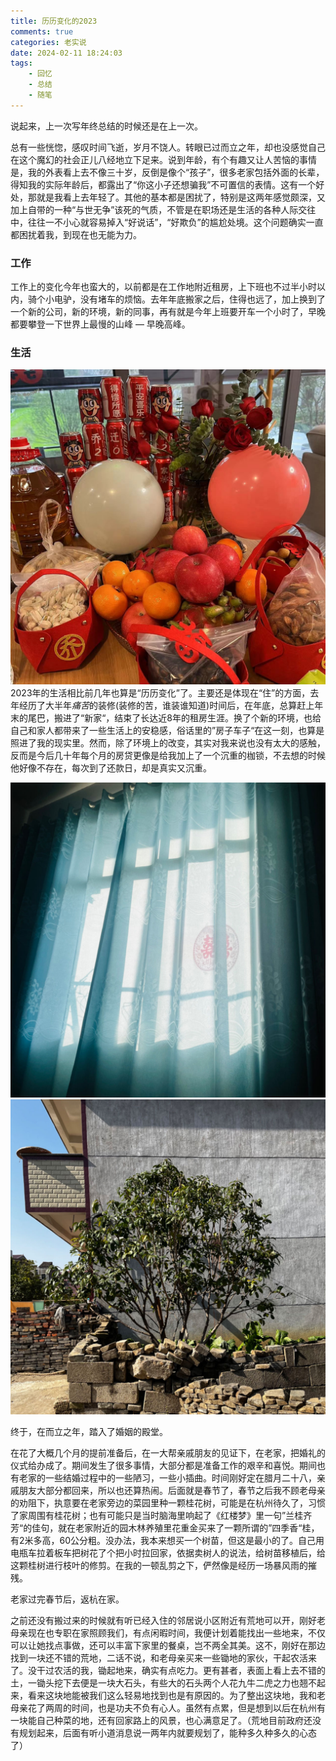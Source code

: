 ```yaml
---
title: 历历变化的2023
comments: true
categories: 老实说
date: 2024-02-11 18:24:03
tags:
    - 回忆
    - 总结
    - 随笔
---
```


说起来，上一次写年终总结的时候还是在上一次。

总有一些恍惚，感叹时间飞逝，岁月不饶人。转眼已过而立之年，却也没感觉自己在这个魔幻的社会正儿八经地立下足来。说到年龄，有个有趣又让人苦恼的事情是，我的外表看上去不像三十岁，反倒是像个“孩子”，很多老家包括外面的长辈，得知我的实际年龄后，都露出了“你这小子还想骗我”不可置信的表情。这有一个好处，那就是我看上去年轻了。其他的基本都是困扰了，特别是这两年感觉颇深，又加上自带的一种“与世无争”该死的气质，不管是在职场还是生活的各种人际交往中，往往一不小心就容易掉入“好说话”，“好欺负”的尴尬处境。这个问题确实一直都困扰着我，到现在也无能为力。


<!-- more -->

### 工作

工作上的变化今年也蛮大的，以前都是在工作地附近租房，上下班也不过半小时以内，骑个小电驴，没有堵车的烦恼。去年年底搬家之后，住得也远了，加上换到了一个新的公司，新的环境，新的同事，再有就是今年上班要开车一个小时了，早晚都要攀登一下世界上最慢的山峰 — 早晚高峰。




### 生活

![2022.12.10 乔迁](/图片测试/乔迁.JPG)
2023年的生活相比前几年也算是“历历变化”了。主要还是体现在“住”的方面，去年经历了大半年*痛苦*的装修(装修的苦，谁装谁知道)时间后，在年底，总算赶上年末的尾巴，搬进了“新家“，结束了长达近8年的租房生涯。换了个新的环境，也给自己和家人都带来了一些生活上的安稳感，俗话里的”房子车子“在这一刻，也算是照进了我的现实里。然而，除了环境上的改变，其实对我来说也没有太大的感触，反而是今后几十年每个月的房贷更像是给我加上了一个沉重的枷锁，不去想的时候他好像不存在，每次到了还款日，却是真实又沉重。

![2023.1.20 乔迁](/图片测试/2023.1.20礼成.JPG) ![2023.1.28 乔迁](/图片测试/2023.1.28新桂.JPG)

终于，在而立之年，踏入了婚姻的殿堂。

在花了大概几个月的提前准备后，在一大帮亲戚朋友的见证下，在老家，把婚礼的仪式给办成了。期间发生了很多事情，大部分都是准备工作的艰辛和喜悦。期间也有老家的一些结婚过程中的一些陋习，一些小插曲。时间刚好定在腊月二十八，亲戚朋友大部分都回来，所以也还算热闹。后面就是春节了，春节之后我不顾老母亲的劝阻下，执意要在老家旁边的菜园里种一颗桂花树，可能是在杭州待久了，习惯了家周围有桂花树；也有可能只是当时脑海里响起了《红楼梦》里一句”兰桂齐芳“的佳句，就在老家附近的园木林养殖里花重金买来了一颗所谓的”四季香“桂，有2米多高，60公分粗。没办法，我本来想买一个树苗，但这是最小的了。自己用电瓶车拉着板车把树花了个把小时拉回家，依据卖树人的说法，给树苗移植后，给这颗桂树进行枝叶的修剪。在我的一顿乱剪之下，俨然像是经历一场暴风雨的摧残。



老家过完春节后，返杭在家。

之前还没有搬过来的时候就有听已经入住的邻居说小区附近有荒地可以开，刚好老母亲现在也专职在家照顾我们，有点闲暇时间，我便计划着能找出一些地来，不仅可以让她找点事做，还可以丰富下家里的餐桌，岂不两全其美。这不，刚好在那边找到一块还不错的荒地，二话不说，和老母亲买来一些锄地的家伙，干起农活来了。没干过农活的我，锄起地来，确实有点吃力。更有甚者，表面上看上去不错的土，一锄头挖下去便是一块大石头，有些大的石头两个人花九牛二虎之力也翘不起来，看来这块地能被我们这么轻易地找到也是有原因的。为了整出这块地，我和老母亲花了两周的时间，也是功夫不负有心人。虽然有点累，但是想到以后在杭州有一块能自己种菜的地，还有回家路上的风景，也心满意足了。（荒地目前政府还没有规划起来，后面有听小道消息说一两年内就要规划了，能种多久种多久的心态了）
